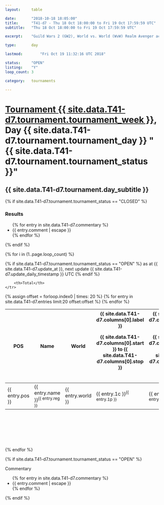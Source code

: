 ```yaml
---
layout: 	table

date: 		"2018-10-18 18:05:00"
title: 		"T41-d7 - Thu 18 Oct 18:00:00 to Fri 19 Oct 17:59:59 UTC"
subtitle: 	"Thu 18 Oct 18:00:00 to Fri 19 Oct 17:59:59 UTC"

excerpt:    "Guild Wars 2 (GW2), World vs. World (WvW) Realm Avenger achivement Tournament. \"Every Kill Counts\""

type:       day

lastmod: 		"Fri Oct 19 11:32:16 UTC 2018"

status:     "OPEN"
listing:    "Y"
loop_count: 3

category: 	tournaments

---
```

<div class="table_header">
    <h1><a href="{{ site.data.T41-d7.tournament.week_url }}">Tournament {{ site.data.T41-d7.tournament.tournament_week }}</a>, Day {{ site.data.T41-d7.tournament.tournament_day }} "{{ site.data.T41-d7.tournament.tournament_status }}"</h1>
    <h2>{{ site.data.T41-d7.tournament.day_subtitle }}</h2> 
</div>

{% if site.data.T41-d7.tournament.tournament_status == "CLOSED" %} 
<div class="commentary">
  <h3>Results</h3>
  <ul>
    {% for entry in site.data.T41-d7.commentary %}
    <li class="commentary_list">{{ entry.comment | escape }}</li>
    {% endfor %}
  </ul>
</div>
{% endif %}


{% for i in (1..page.loop_count) %}

{% if site.data.T41-d7.tournament.tournament_status == "OPEN" %} 
<span class="table_nextupdate">as at {{ site.data.T41-d7.update_at }}, next update {{ site.data.T41-d7.update_daily_timestamp }} UTC</span> 
{% endif %}

<table class="day_table">
  <colgroup>
    <col style="width:18px">
    <col style="width:55px">
    <col style="width:55px">
    <col style="width:12px">
    <col style="width:12px">
    <col style="width:12px">
    <col style="width:12px">
    <col style="width:12px">
    <col style="width:12px">
    <col style="width:12px">
    <col style="width:12px">
    <col style="width:12px">
    <col style="width:12px">
    <col style="width:12px">
    <col style="width:12px">
    <col style="width:12px">
    <col style="width:12px">
    <col style="width:12px">
    <col style="width:12px">
    <col style="width:12px">
    <col style="width:12px">
    <col style="width:12px">
    <col style="width:12px">
    <col style="width:12px">
    <col style="width:12px">
    <col style="width:12px">
    <col style="width:12px">
    <col style="width:18px">
  </colgroup>  
  <thead>
    <tr>
        <th>POS</th>
        <th class="AlignLeft">Name</th>
        <th class="AlignLeft">World</th>

<th><div class="label">{{ site.data.T41-d7.columns[0].label }}<p class="onhover">{{ site.data.T41-d7.columns[0].start }} to {{ site.data.T41-d7.columns[0].stop }}</p></div>​</th>
<th><div class="label">{{ site.data.T41-d7.columns[1].label }}<p class="onhover">{{ site.data.T41-d7.columns[1].start }} to {{ site.data.T41-d7.columns[1].stop }}</p></div>​</th>
<th><div class="label">{{ site.data.T41-d7.columns[2].label }}<p class="onhover">{{ site.data.T41-d7.columns[2].start }} to {{ site.data.T41-d7.columns[2].stop }}</p></div>​</th>
<th><div class="label">{{ site.data.T41-d7.columns[3].label }}<p class="onhover">{{ site.data.T41-d7.columns[3].start }} to {{ site.data.T41-d7.columns[3].stop }}</p></div>​</th>
<th><div class="label">{{ site.data.T41-d7.columns[4].label }}<p class="onhover">{{ site.data.T41-d7.columns[4].start }} to {{ site.data.T41-d7.columns[4].stop }}</p></div>​</th>
<th><div class="label">{{ site.data.T41-d7.columns[5].label }}<p class="onhover">{{ site.data.T41-d7.columns[5].start }} to {{ site.data.T41-d7.columns[5].stop }}</p></div>​</th>
<th><div class="label">{{ site.data.T41-d7.columns[6].label }}<p class="onhover">{{ site.data.T41-d7.columns[6].start }} to {{ site.data.T41-d7.columns[6].stop }}</p></div>​</th>
<th><div class="label">{{ site.data.T41-d7.columns[7].label }}<p class="onhover">{{ site.data.T41-d7.columns[7].start }} to {{ site.data.T41-d7.columns[7].stop }}</p></div>​</th>
<th><div class="label">{{ site.data.T41-d7.columns[8].label }}<p class="onhover">{{ site.data.T41-d7.columns[8].start }} to {{ site.data.T41-d7.columns[8].stop }}</p></div>​</th>
<th><div class="label">{{ site.data.T41-d7.columns[9].label }}<p class="onhover">{{ site.data.T41-d7.columns[9].start }} to {{ site.data.T41-d7.columns[9].stop }}</p></div>​</th>
<th><div class="label">{{ site.data.T41-d7.columns[10].label }}<p class="onhover">{{ site.data.T41-d7.columns[10].start }} to {{ site.data.T41-d7.columns[10].stop }}</p></div>​</th>

<th><div class="label">{{ site.data.T41-d7.columns[11].label }}<p class="onhover">{{ site.data.T41-d7.columns[11].start }} to {{ site.data.T41-d7.columns[11].stop }}</p></div>​</th>
<th><div class="label">{{ site.data.T41-d7.columns[12].label }}<p class="onhover">{{ site.data.T41-d7.columns[12].start }} to {{ site.data.T41-d7.columns[12].stop }}</p></div>​</th>
<th><div class="label">{{ site.data.T41-d7.columns[13].label }}<p class="onhover">{{ site.data.T41-d7.columns[13].start }} to {{ site.data.T41-d7.columns[13].stop }}</p></div>​</th>
<th><div class="label">{{ site.data.T41-d7.columns[14].label }}<p class="onhover">{{ site.data.T41-d7.columns[14].start }} to {{ site.data.T41-d7.columns[14].stop }}</p></div>​</th>
<th><div class="label">{{ site.data.T41-d7.columns[15].label }}<p class="onhover">{{ site.data.T41-d7.columns[15].start }} to {{ site.data.T41-d7.columns[15].stop }}</p></div>​</th>
<th><div class="label">{{ site.data.T41-d7.columns[16].label }}<p class="onhover">{{ site.data.T41-d7.columns[16].start }} to {{ site.data.T41-d7.columns[16].stop }}</p></div>​</th>
<th><div class="label">{{ site.data.T41-d7.columns[17].label }}<p class="onhover">{{ site.data.T41-d7.columns[17].start }} to {{ site.data.T41-d7.columns[17].stop }}</p></div>​</th>
<th><div class="label">{{ site.data.T41-d7.columns[18].label }}<p class="onhover">{{ site.data.T41-d7.columns[18].start }} to {{ site.data.T41-d7.columns[18].stop }}</p></div>​</th>
<th><div class="label">{{ site.data.T41-d7.columns[19].label }}<p class="onhover">{{ site.data.T41-d7.columns[19].start }} to {{ site.data.T41-d7.columns[19].stop }}</p></div>​</th>
<th><div class="label">{{ site.data.T41-d7.columns[20].label }}<p class="onhover">{{ site.data.T41-d7.columns[20].start }} to {{ site.data.T41-d7.columns[20].stop }}</p></div>​</th>

<th><div class="label">{{ site.data.T41-d7.columns[21].label }}<p class="onhover">{{ site.data.T41-d7.columns[21].start }} to {{ site.data.T41-d7.columns[21].stop }}</p></div>​</th>
<th><div class="label">{{ site.data.T41-d7.columns[22].label }}<p class="onhover">{{ site.data.T41-d7.columns[22].start }} to {{ site.data.T41-d7.columns[22].stop }}</p></div>​</th>
<th><div class="label">{{ site.data.T41-d7.columns[23].label }}<p class="onhover">{{ site.data.T41-d7.columns[23].start }} to {{ site.data.T41-d7.columns[23].stop }}</p></div>​</th>

        <th>Total</th>
    </tr>
  </thead>
  {% assign offset = forloop.index0 | times: 20 %}
<tbody>
{% for entry in site.data.T41-d7.entries limit:20 offset:offset %}
  <tr>
    <td class="pl{{ entry.pos }}">{{ entry.pos }}</td>
    <td class="AlignLeft">{{ entry.name }}<sup>{{ entry.reg }}</sup></td>
    <td class="AlignLeft">{{ entry.world }}</td>
    <td class="pl{{ entry.1p }}">{{ entry.1c }}<sup>{{ entry.1p }}</sup></td>
    <td class="pl{{ entry.2p }}">{{ entry.2c }}<sup>{{ entry.2p }}</sup></td>
    <td class="pl{{ entry.3p }}">{{ entry.3c }}<sup>{{ entry.3p }}</sup></td>
    <td class="pl{{ entry.4p }}">{{ entry.4c }}<sup>{{ entry.4p }}</sup></td>
    <td class="pl{{ entry.5p }}">{{ entry.5c }}<sup>{{ entry.5p }}</sup></td>
    <td class="pl{{ entry.6p }}">{{ entry.6c }}<sup>{{ entry.6p }}</sup></td>
    <td class="pl{{ entry.7p }}">{{ entry.7c }}<sup>{{ entry.7p }}</sup></td>
    <td class="pl{{ entry.8p }}">{{ entry.8c }}<sup>{{ entry.8p }}</sup></td>
    <td class="pl{{ entry.9p }}">{{ entry.9c }}<sup>{{ entry.9p }}</sup></td>
    <td class="pl{{ entry.10p }}">{{ entry.10c }}<sup>{{ entry.10p }}</sup></td>
    <td class="pl{{ entry.11p }}">{{ entry.11c }}<sup>{{ entry.11p }}</sup></td>
    <td class="pl{{ entry.12p }}">{{ entry.12c }}<sup>{{ entry.12p }}</sup></td>
    <td class="pl{{ entry.13p }}">{{ entry.13c }}<sup>{{ entry.13p }}</sup></td>
    <td class="pl{{ entry.14p }}">{{ entry.14c }}<sup>{{ entry.14p }}</sup></td>
    <td class="pl{{ entry.15p }}">{{ entry.15c }}<sup>{{ entry.15p }}</sup></td>
    <td class="pl{{ entry.16p }}">{{ entry.16c }}<sup>{{ entry.16p }}</sup></td>
    <td class="pl{{ entry.17p }}">{{ entry.17c }}<sup>{{ entry.17p }}</sup></td>
    <td class="pl{{ entry.18p }}">{{ entry.18c }}<sup>{{ entry.18p }}</sup></td>
    <td class="pl{{ entry.19p }}">{{ entry.19c }}<sup>{{ entry.19p }}</sup></td>
    <td class="pl{{ entry.20p }}">{{ entry.20c }}<sup>{{ entry.20p }}</sup></td>
    <td class="pl{{ entry.21p }}">{{ entry.21c }}<sup>{{ entry.21p }}</sup></td>
    <td class="pl{{ entry.22p }}">{{ entry.22c }}<sup>{{ entry.22p }}</sup></td>
    <td class="pl{{ entry.23p }}">{{ entry.23c }}<sup>{{ entry.23p }}</sup></td>
    <td class="pl{{ entry.24p }}">{{ entry.24c }}<sup>{{ entry.24p }}</sup></td>
    <td>{{ entry.total }}</td>
  </tr>
{% endfor %}  
</tbody>
</table>
<div class="leaderboard">
  <script async src="//pagead2.googlesyndication.com/pagead/js/adsbygoogle.js"></script>
  <!-- 728x90 -->
  <ins class="adsbygoogle"
       style="display:inline-block;width:728px;height:90px"
       data-ad-client="ca-pub-3274917281288240"
       data-ad-slot="3870538733"></ins>
  <script>
  (adsbygoogle = window.adsbygoogle || []).push({});
  </script>    
</div>
<br />
{% endfor %}

{% if site.data.T41-d7.tournament.tournament_status == "OPEN" %} 
<div class="commentary">
  <span class="commentary_title">Commentary</span>
  <ul>
    {% for entry in site.data.T41-d7.commentary %}
    <li class="commentary_list">{{ entry.comment | escape }}</li>
    {% endfor %}
  </ul>
</div>
{% endif %}


